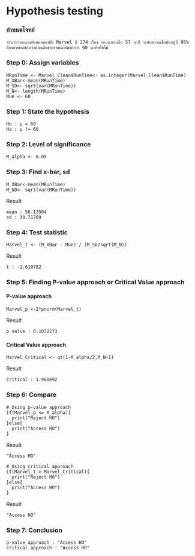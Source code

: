 # Hypothesis testing

### กำหนดโจทย์
```
จำนวนรอบฉายทั้งหมดของฝั่ง Marvel มี 274 เรื่อง รอบฉายเฉลี่ย 57 นาที ระดับความเชื่อมั่นอยู่ที่ 95% ต้องการทดสอบว่าค่าเฉลี่ยของรอบฉายมากกว่า 60 นาทีหรือไม่
```

### Step 0: Assign variables
```
MRunTime <- Marvel_Clean$RunTime<- as.integer(Marvel_Clean$RunTime)
M_XBar<-mean(MRunTime)
M_SD<- sqrt(var(MRunTime))
M_N<- length(MRunTime)
Mue <- 60
```

### Step 1: State the hypothesis

```
Ho : μ = 60
Ha : μ != 60
```

### Step 2: Level of significance

```
M_alpha <- 0.05
```

### Step 3: Find x-bar, sd

```
M_XBar<-mean(MRunTime)
M_SD<- sqrt(var(MRunTime))
```
Result

```
mean : 56.13504
sd : 39.71769
```

### Step 4: Test statistic
```
Marvel_t <- (M_XBar - Mue) / (M_SD/sqrt(M_N))
```
Result
```
t : -1.610782
```

### Step 5: Finding P-value approach or Critical Value approach
#### P-value approach
```
Marvel_p <-2*pnorm(Marvel_t)
```
Result
```
p value : 0.1072273
```

#### Critical Value approach
```
Marvel_Critical <- qt(1-M_alpha/2,M_N-1)
```
Result
```
critical : 1.968692
```

### Step 6: Compare
```
# Using p-value approach
if(Marvel_p <= M_alpha){
  print("Reject HO")
}else{
  print("Access HO")
}
```
Result
```
"Access HO"
```
```
# Using critical approach
if(Marvel_t > Marvel_Critical){
  print("Reject HO")
}else{
  print("Access HO")
}
```
Result
```
"Access HO"
```
### Step 7: Conclusion
```
p-value approach : "Access HO" 
critical approach : "Access HO"
```

